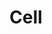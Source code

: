 # Cell

<!--@include: ../parts/cell.md-->
<!--@include: ./cellProperties.md-->
<!--@include: ../column/readonly.md-->
